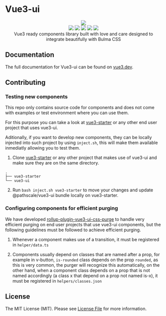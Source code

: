 # Vue3-ui

<p align="center">
  <a href="hhttps://vue3.dev">
      <img src="https://vue3.dev/vue3-ui-logo.png" />
  </a>
  <br/>
  <a href="https://www.npmjs.com/package/@pathscale/vue3-ui"><img src="https://img.shields.io/npm/v/@pathscale/vue3-ui?style=for-the-badge" /></a>
  <a href="https://www.npmjs.com/package/@pathscale/vue3-ui"><img src="https://img.shields.io/npm/dt/@pathscale/vue3-ui?style=for-the-badge" /></a>
  <a href="https://bundlephobia.com/result?p=@pathscale/vue3-ui"><img src="https://img.shields.io/bundlephobia/min/@pathscale/vue3-ui?style=for-the-badge" /></a>
  <a href="https://bundlephobia.com/result?p=@pathscale/vue3-ui"><img src="https://img.shields.io/bundlephobia/minzip/@pathscale/vue3-ui?style=for-the-badge" /></a>
  <a href="https://github.com/pathscale/vue3-ui/blob/master/LICENSE-MIT.txt"><img src="https://img.shields.io/npm/l/@pathscale/vue3-ui?style=for-the-badge" /></a>
  <br/>
  Vue3 ready components library built with love and care designed to integrate beautifully with Bulma CSS
</p>

## Documentation

The full documentation for Vue3-ui can be found on [vue3.dev](https://vue3.dev/).

## Contributing

### Testing new components

This repo only contains source code for components and does not come with examples or test environment where you can use them.

For this purpose you can take a look at [vue3-starter](https://github.com/pathscale/vue3-starter) or any other end user project that uses vue3-ui.

Aditionally, if you want to develop new components, they can be locally injected into such project by using `inject.sh`, this will make them available inmediatly allowing you to test them.

1. Clone [vue3-starter](https://github.com/pathscale/vue3-starter) or any other project that makes use of vue3-ui and make sure they are on the same directory.

```
.
├── vue3-starter
└── vue3-ui
```

2. Run `bash inject.sh vue3-starter` to move your changes and update @pathscale/vue3-ui bundle locally on vue3-starter.

### Configuring components for efficient purging

We have developed [rollup-plugin-vue3-ui-css-purge](https://github.com/pathscale/rollup-plugin-vue3-ui-css-purge) to handle very efficient purging on end user projects that use vue3-ui components, but the following guidelines must be followed to achieve efficient purging.

1. Whenever a component makes use of a transition, it must be registered in `helper/data.ts`

2. Components usually depend on classes that are named after a prop, for example in v-button, `is-rounded` class depends on the prop `rounded`, as this is very common, the purger will recognize this automatically, on the other hand, when a component class depends on a prop that is not named accordingly (a class x that depend on a prop not named is-x), it must be registered in `helpers/classes.json`

## License

The MIT License (MIT). Please see [License File](https://github.com/pathscale/vue3-ui/blob/master/LICENSE-MIT.txt) for more information.
